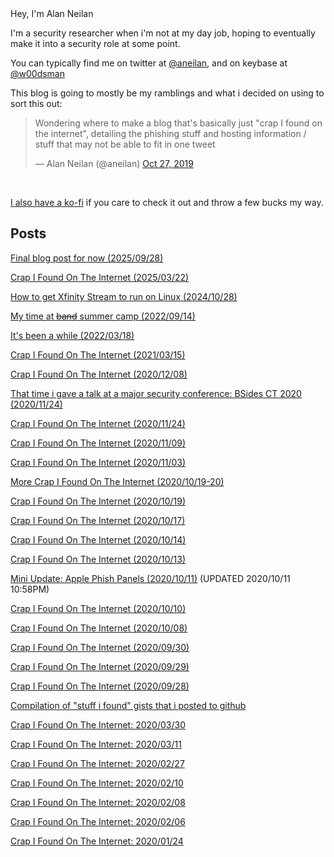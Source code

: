 <title>{{ site.title }}</title>
Hey, I'm Alan Neilan

I'm a security researcher when i'm not at my day job, hoping to eventually make it into a security role at some point.

You can typically find me on twitter at [@aneilan](https://twitter.com/aneilan), and on keybase at [@w00dsman](https://keybase.io/w00dsman)

This blog is going to mostly be my ramblings and what i decided on using to sort this out:

<blockquote class="twitter-tweet" data-lang="en"><p lang="en" dir="ltr">Wondering where to make a blog that's basically just "crap I found on the internet", detailing the phishing stuff and hosting information /  stuff that may not be able to fit in one tweet
</p>&mdash; Alan Neilan (@aneilan) <a href="https://twitter.com/ANeilan/status/1188310492101709825?s=20">Oct 27, 2019</a></blockquote><br/>

[I also have a ko-fi](https://ko-fi.com/alanneilan) if you care to check it out and throw a few bucks my way.

## Posts

[Final blog post for now (2025/09/28)](/2025-09-28-final-post-for-now)

[Crap I Found On The Internet (2025/03/22)](/2025-03-22-crap-i-found)

[How to get Xfinity Stream to run on Linux (2024/10/28)](/2024-10-28-xfinity-stream-linux)

[My time at ~~band~~ summer camp (2022/09/14)](/2022-09-14-my-time-at-summer-camp)

[It's been a while (2022/03/18)](/2022-03-18-been-a-while)

[Crap I Found On The Internet (2021/03/15)](/2021-03-15-crap-i-found)

[Crap I Found On The Internet (2020/12/08)](/2020-12-08-crap-i-found)

[That time i gave a talk at a major security conference: BSides CT 2020 (2020/11/24)](/2020-11-24-gave-a-talk-at-bsidesct2020)

[Crap I Found On The Internet (2020/11/24)](/2020-11-24-crap-i-found)

[Crap I Found On The Internet (2020/11/09)](/2020-11-09-crap-i-found)

[Crap I Found On The Internet (2020/11/03)](/2020-11-03-crap-i-found)

[More Crap I Found On The Internet (2020/10/19-20)](/2020-10-19-more-crap-i-found)

[Crap I Found On The Internet (2020/10/19)](/2020-10-19-crap-i-found)

[Crap I Found On The Internet (2020/10/17)](/2020-10-17-crap-i-found)

[Crap I Found On The Internet (2020/10/14)](/2020-10-14-crap-i-found)

[Crap I Found On The Internet (2020/10/13)](/2020-10-13-crap-i-found)

[Mini Update: Apple Phish Panels (2020/10/11)](/2020-10-11-mini-update) (UPDATED 2020/10/11 10:58PM)

[Crap I Found On The Internet (2020/10/10)](/2020-10-10-crap-i-found)

[Crap I Found On The Internet (2020/10/08)](/2020-10-08-crap-i-found)

[Crap I Found On The Internet (2020/09/30)](/2020-09-30-crap-i-found)

[Crap I Found On The Internet (2020/09/29)](/2020-09-29-crap-i-found)

[Crap I Found On The Internet (2020/09/28)](/2020-09-28-crap-i-found)

[Compilation of "stuff i found" gists that i posted to github](/compilation-of-gists-2020-04-24)

[Crap I Found On The Internet: 2020/03/30](/crap-i-found-2020-03-30)

[Crap I Found On The Internet: 2020/03/11](/crap-i-found-2020-03-11)

[Crap I Found On The Internet: 2020/02/27](/crap-i-found-2020-02-27)

[Crap I Found On The Internet: 2020/02/10](/crap-i-found-2020-02-10)

[Crap I Found On The Internet: 2020/02/08](/crap-i-found-2020-02-08)

[Crap I Found On The Internet: 2020/02/06](/crap-i-found-2020-02-06)

[Crap I Found On The Internet: 2020/01/24](/crap-i-found-2020-01-24)

<!-- [@comradeeevee's message](/eevee) -->
